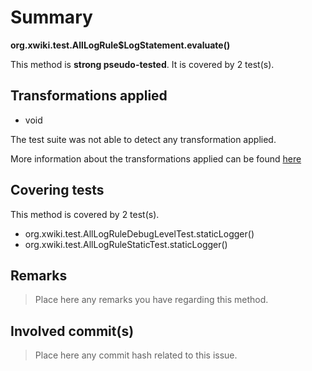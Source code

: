 # Summary
**org.xwiki.test.AllLogRule$LogStatement.evaluate()**

This method is **strong pseudo-tested**.
It is covered by 2 test(s). 


## Transformations applied

- void


The test suite was not able to detect any transformation applied.

More information about the transformations applied can be found [here](https://github.com/STAMP-project/pitest-descartes)

## Covering tests
This method is covered by 2 test(s).
* org.xwiki.test.AllLogRuleDebugLevelTest.staticLogger()
* org.xwiki.test.AllLogRuleStaticTest.staticLogger()


## Remarks
> Place here any remarks you have regarding this method.

## Involved commit(s)

> Place here any commit hash related to this issue.
